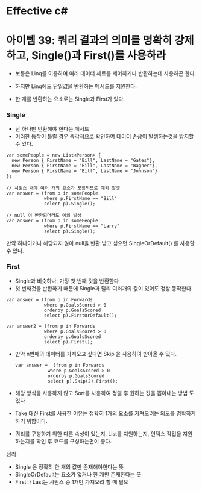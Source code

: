 # Effective c# 

# 아이템 39: 쿼리 결과의 의미를 명확히 강제하고, Single()과 First()를 사용하라

- 보통은 Linq를 이용하여 여러 데이터 세트를 제어하거나 반환하는데 사용하곤 한다.
- 하지만 Linq에도 단일값을 반환하는 메서드를 지원한다.

- 한 개를 반환하는 요소로는 Single과 First가 있다.

### Single
- 단 하나만 반환해야 한다는 메서드
- 이러한 동작이 틀릴 경우 즉각적으로 확인하여 데이터 손상이 발생하는것을 방지할 수 있다.

```
var somePeople = new List<Person> {
  new Person { FirstName = "Bill", LastName = "Gates"},
  new Person { FirstName = "Bill", LastName = "Wagner"},
  new Person { FirstName = "Bill", LastName = "Johnson"}
};

// 시퀀스 내에 여러 개의 요소가 포함되므로 예외 발생
var answer = (from p in somePeople
              where p.FirstName == "Bill"
              select p).Single();

// null 이 반환되더라도 예외 발생
var answer = (from p in somePeople
              where p.FirstName == "Larry"
              select p).Single();
```

만약 하나이거나 해당되지 않아 null을 반환 받고 싶으면 SingleOrDefault() 를 사용할 수 있다.

### First
- Single과 비슷하나, 가장 첫 번째 것을 반환한다
- 첫 번째것을 반환하기 때문에 Single과 달리 여러개의 값이 있어도 정상 동작한다.
```
var answer = (from p in Forwards
              where p.GoalsScored > 0
              orderby p.GoalsScored
              select p).FirstOrDefault();

var answer2 = (from p in Forwards
              where p.GoalsScored > 0
              orderby p.GoalsScored
              select p).First();
```

- 만약 n번째의 데이터를 가져오고 싶다면 Skip 을 사용하여 받아올 수 있다.

  ```
  var answer =  (from p in Forwards
              where p.GoalsScored > 0
              orderby p.GoalsScored
              select p).Skip(2).First();
  ```

- 해당 방식을 사용하지 않고 Sort를 사용하여 정렬 후 원하는 값을 뽑아내는 방법 도 있다
- Take 대신 First를 사용한 이유는 정확히 1개의 요소를 가져오려는 의도를 명확하게 하기 위함이다.
- 쿼리를 구성하기 위한 다른 속성이 있는지, List<T>를 지원하는지, 인덱스 작업을 지원하는지를 확인 후 코드를 구성하는편이 좋다.

정리
- Single 은 정확히 한 개의 값만 존재해야한다는 뜻
- SingleOrDefault는 요소가 없거나 한 개만 존재한다는 뜻
- First나 Last는 시퀀스 중 1개만 가져오려 할 때 필요
